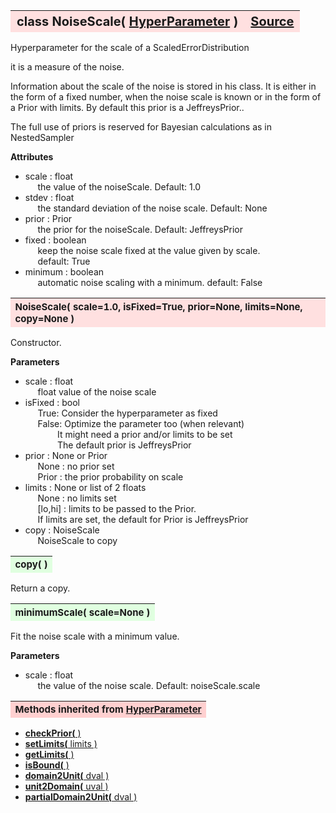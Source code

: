 ---
---
<br><br>

<a name="NoiseScale"></a>
<table><thead style="background-color:#FFE0E0; width:100%; font-size:20px"><tr><th style="text-align:left">
<strong>class NoiseScale(</strong> <a href="./HyperParameter.html">HyperParameter</a> )</th><th style="text-align:right"><a href=https://github.com/dokester/BayesicFitting/blob/master/BayesicFitting/source/NoiseScale.py target=_blank>Source</a></th></tr></thead></table>
<p>

Hyperparameter for the scale of a ScaledErrorDistribution

it is a measure of the noise.

Information about the scale of the noise is stored in his class.
It is either in the form of a fixed number, when the noise scale
is known or in the form of a Prior with limits.
By default this prior is a JeffreysPrior..

The full use of priors is reserved for Bayesian calculations as
in NestedSampler

<b>Attributes</b><br>
* scale  :  float<br>
&nbsp;&nbsp;&nbsp;&nbsp; the value of the noiseScale.  Default: 1.0<br>
* stdev  :  float<br>
&nbsp;&nbsp;&nbsp;&nbsp; the standard deviation of the noise scale.  Default: None<br>
* prior  :  Prior<br>
&nbsp;&nbsp;&nbsp;&nbsp; the prior for the noiseScale.  Default: JeffreysPrior<br>
* fixed  :  boolean<br>
&nbsp;&nbsp;&nbsp;&nbsp; keep the noise scale fixed at the value given by scale.<br>
&nbsp;&nbsp;&nbsp;&nbsp; default: True<br>
* minimum  :  boolean<br>
&nbsp;&nbsp;&nbsp;&nbsp; automatic noise scaling with a minimum. default: False<br>


<a name="NoiseScale"></a>
<table><thead style="background-color:#FFE0E0; width:100%; font-size:15px"><tr><th style="text-align:left">
<strong>NoiseScale(</strong> scale=1.0, isFixed=True, prior=None, limits=None,
 copy=None )
</th></tr></thead></table>
<p>

Constructor.

<b>Parameters</b><br>
* scale  :  float<br>
&nbsp;&nbsp;&nbsp;&nbsp; float   value of the noise scale<br>
* isFixed  :  bool<br>
&nbsp;&nbsp;&nbsp;&nbsp; True:   Consider the hyperparameter as fixed<br>
&nbsp;&nbsp;&nbsp;&nbsp; False:  Optimize the parameter too (when relevant)<br>
&nbsp;&nbsp;&nbsp;&nbsp;&nbsp;&nbsp;&nbsp;&nbsp;&nbsp;&nbsp;&nbsp;&nbsp; It might need a prior and/or limits to be set<br>
&nbsp;&nbsp;&nbsp;&nbsp;&nbsp;&nbsp;&nbsp;&nbsp;&nbsp;&nbsp;&nbsp;&nbsp; The default prior is JeffreysPrior<br>
* prior  :  None or Prior<br>
&nbsp;&nbsp;&nbsp;&nbsp; None : no prior set<br>
&nbsp;&nbsp;&nbsp;&nbsp; Prior : the prior probability on scale<br>
* limits  :  None or list of 2 floats<br>
&nbsp;&nbsp;&nbsp;&nbsp; None : no limits set<br>
&nbsp;&nbsp;&nbsp;&nbsp; [lo,hi] : limits to be passed to the Prior.<br>
&nbsp;&nbsp;&nbsp;&nbsp; If limits are set, the default for Prior is JeffreysPrior<br>
* copy  :  NoiseScale<br>
&nbsp;&nbsp;&nbsp;&nbsp; NoiseScale to copy<br>


<a name="copy"></a>
<table><thead style="background-color:#E0FFE0; width:100%; font-size:15px"><tr><th style="text-align:left">
<strong>copy(</strong> )
</th></tr></thead></table>
<p>
Return a copy. 

<a name="minimumScale"></a>
<table><thead style="background-color:#E0FFE0; width:100%; font-size:15px"><tr><th style="text-align:left">
<strong>minimumScale(</strong> scale=None ) 
</th></tr></thead></table>
<p>

Fit the noise scale with a minimum value.

<b>Parameters</b><br>
* scale  :  float<br>
&nbsp;&nbsp;&nbsp;&nbsp; the value of the noise scale. Default: noiseScale.scale<br>


<table><thead style="background-color:#FFD0D0; width:100%; font-size:15px"><tr><th style="text-align:left">
<strong>Methods inherited from</strong> <a href="./HyperParameter.html">HyperParameter</a></th></tr></thead></table>


* [<strong>checkPrior(</strong> ) ](./HyperParameter.md#checkPrior)
* [<strong>setLimits(</strong> limits )](./HyperParameter.md#setLimits)
* [<strong>getLimits(</strong> )](./HyperParameter.md#getLimits)
* [<strong>isBound(</strong> ) ](./HyperParameter.md#isBound)
* [<strong>domain2Unit(</strong> dval )](./HyperParameter.md#domain2Unit)
* [<strong>unit2Domain(</strong> uval )](./HyperParameter.md#unit2Domain)
* [<strong>partialDomain2Unit(</strong> dval )](./HyperParameter.md#partialDomain2Unit)
